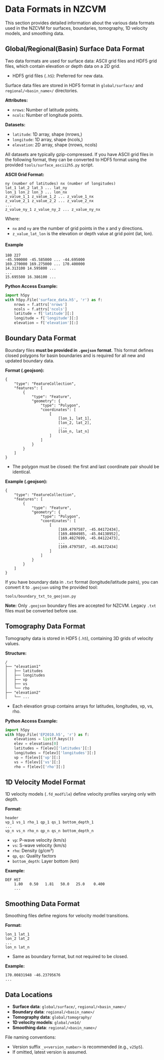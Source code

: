 # Data Formats in NZCVM

This section provides detailed information about the various data formats used in the NZCVM for surfaces, boundaries, tomography, 1D velocity models, and smoothing data.

## Global/Regional(Basin) Surface Data Format

Two data formats are used for surface data: ASCII grid files and HDF5 grid files, which contain elevation or depth data on a 2D grid.

- HDF5 grid files (`.h5`): Preferred for new data.

Surface data files are stored in HDF5 format in `global/surface/` and `regional/<basin_name>/` directories.
 
**Attributes:**
- `nrows`: Number of latitude points.
- `ncols`: Number of longitude points.

**Datasets:**
- `latitude`: 1D array, shape (nrows,)
- `longitude`: 1D array, shape (ncols,)
- `elevation`: 2D array, shape (nrows, ncols)

All datasets are typically gzip-compressed. 
If you have ASCII grid files in the following format, they can be converted to HDF5 format using the provided `tools/surface_ascii2h5.py` script.

**ASCII Grid Format:**
```
ny (number of latitudes) nx (number of longitudes)
lat_1 lat_2 lat_3 ... lat_ny
lon_1 lon_2 lon_3 ... lon_nx
z_value_1_1 z_value_1_2 ... z_value_1_nx
z_value_2_1 z_value_2_2 ... z_value_2_nx
...
z_value_ny_1 z_value_ny_2 ... z_value_ny_nx
```
Where:
- `nx` and `ny` are the number of grid points in the x and y directions.
- `z_value_lat_lon` is the elevation or depth value at grid point (lat, lon).

#### Example

```
180 227 
-45.590000 -45.585000 ... -44.695000
169.270000 169.275000 ... 170.400000
14.313100 14.595800 ...
...
15.695500 16.386100 ...
```


**Python Access Example:**
```python
import h5py
with h5py.File('surface_data.h5', 'r') as f:
    nrows = f.attrs['nrows']
    ncols = f.attrs['ncols']
    latitude = f['latitude'][:]
    longitude = f['longitude'][:]
    elevation = f['elevation'][:]
```

## Boundary Data Format

Boundary files **must be provided in `.geojson` format**. This format defines closed polygons for basin boundaries and is required for all new and updated boundary data.

**Format (.geojson):**
```
{
    "type": "FeatureCollection",
    "features": [
        {
            "type": "Feature",
            "geometry": {
                "type": "Polygon",
                "coordinates": [
                    [
                        [lon_1, lat_1],
                        [lon_2, lat_2],
                        ...,
                        [lon_n, lat_n]
                    ]
                ]
            }
        }
    ]
}
```
- The polygon must be closed: the first and last coordinate pair should be identical.

**Example (.geojson):**
```
{
    "type": "FeatureCollection",
    "features": [
        {
            "type": "Feature",
            "geometry": {
                "type": "Polygon",
                "coordinates": [
                    [
                        [169.4797587, -45.04172434],
                        [169.4804985, -45.04138952],
                        [169.4827699, -45.04122473],
                        ...
                        [169.4797587, -45.04172434]
                    ]
                ]
            }
        }
    ]
}
```

If you have boundary data in `.txt` format (longitude/latitude pairs), you can convert it to `.geojson` using the provided tool:
```
tools/boundary_txt_to_geojson.py
```

**Note:** Only `.geojson` boundary files are accepted for NZCVM. Legacy `.txt` files must be converted before use.

## Tomography Data Format

Tomography data is stored in HDF5 (`.h5`), containing 3D grids of velocity values.

**Structure:**
```
/
├── "elevation1"
│   ├── latitudes
│   ├── longitudes
│   ├── vp
│   ├── vs
│   └── rho
├── "elevation2"
│   └── ...
```
- Each elevation group contains arrays for latitudes, longitudes, vp, vs, rho.

**Python Access Example:**
```python
import h5py
with h5py.File('EP2010.h5', 'r') as f:
    elevations = list(f.keys())
    elev = elevations[0]
    latitudes = f[elev]['latitudes'][:]
    longitudes = f[elev]['longitudes'][:]
    vp = f[elev]['vp'][:]
    vs = f[elev]['vs'][:]
    rho = f[elev]['rho'][:]
```

## 1D Velocity Model Format

1D velocity models (`.fd_modfile`) define velocity profiles varying only with depth.

**Format:**
```
header
vp_1 vs_1 rho_1 qp_1 qs_1 bottom_depth_1
...
vp_n vs_n rho_n qp_n qs_n bottom_depth_n
```
- `vp`: P-wave velocity (km/s)
- `vs`: S-wave velocity (km/s)
- `rho`: Density (g/cm³)
- `qp`, `qs`: Quality factors
- `bottom_depth`: Layer bottom (km)

**Example:**
```
DEF HST
    1.80   0.50   1.81   50.0   25.0    0.400
    ...
```

## Smoothing Data Format

Smoothing files define regions for velocity model transitions.

**Format:**
```
lon_1 lat_1
lon_2 lat_2
...
lon_n lat_n
```
- Same as boundary format, but not required to be closed.

**Example:**
```
170.00831948 -46.23795676
...
```

## Data Locations

- **Surface data**: `global/surface/`, `regional/<basin_name>/`
- **Boundary data**: `regional/<basin_name>/`
- **Tomography data**: `global/tomography/`
- **1D velocity models**: `global/vm1d/`
- **Smoothing data**: `regional/<basin_name>/`

File naming conventions:
- Version suffix `_v<version_number>` is recommended (e.g., `v25p5`).
- If omitted, latest version is assumed.


